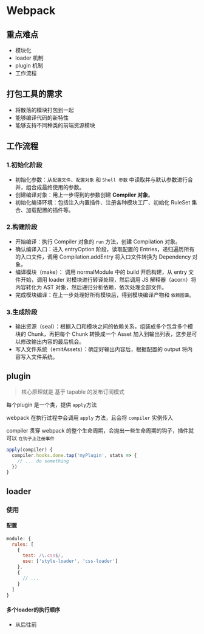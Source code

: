 # Webpack

## 重点难点

- 模块化
- loader 机制
- plugin 机制
- 工作流程

## 打包工具的需求

- 将散落的模块打包到一起
- 能够编译代码的新特性
- 能够支持不同种类的前端资源模块

## 工作流程

### 1.初始化阶段

- 初始化参数：从`配置文件`、`配置对象` 和 `Shell 参数` 中读取并与默认参数进行合并，组合成最终使用的参数。
- 创建编译对象：用上一步得到的参数创建 **Compiler 对象**。
- 初始化编译环境：包括注入内置插件、注册各种模块工厂、初始化 RuleSet 集合、加载配置的插件等。

### 2.构建阶段

- 开始编译：执行 Compiler 对象的 `run` 方法，创建 Compilation 对象。
- 确认编译入口：进入 entryOption 阶段，读取配置的 Entries，递归遍历所有的入口文件，调用 Compilation.addEntry 将入口文件转换为 Dependency 对象。
- 编译模块（make）： 调用 normalModule 中的 build 开启构建，从 entry 文件开始，调用 loader 对模块进行转译处理，然后调用 JS 解释器（acorn）将内容转化为 AST 对象，然后递归分析依赖，依次处理全部文件。
- 完成模块编译：在上一步处理好所有模块后，得到模块编译产物和 `依赖图谱`。

### 3.生成阶段

- 输出资源（seal）：根据入口和模块之间的依赖关系，组装成多个包含多个模块的 Chunk，再把每个 Chunk 转换成一个 Asset 加入到输出列表，这步是可以修改输出内容的最后机会。
- 写入文件系统（emitAssets）：确定好输出内容后，根据配置的 output 将内容写入文件系统。


## plugin

> 核心原理就是 基于 tapable 的发布订阅模式

每个plugin 是一个类，提供 `apply`方法

webpack 在执行过程中会调用 `apply` 方法，且会将 `compiler` 实例传入

compiler 贯穿 webpack 的整个生命周期，会抛出一些生命周期的钩子，插件就可以 `在钩子上注册事件`

```js
apply(compiler) {
  compiler.hooks.done.tap('myPlugin', stats => {
    // ... do something
  })
}
```


## loader

### 使用

#### 配置

```js
module: {
  rules: [
    {
      test: /\.css$/,
      use: ['style-loader', 'css-loader']
    },
    {
      // ...
    }
  ]
}
```

#### 多个loader的执行顺序

- 从后往前
